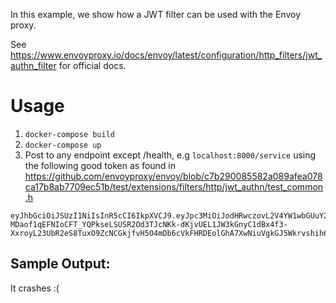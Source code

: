 In this example, we show how a JWT filter can be used with the Envoy proxy.

See https://www.envoyproxy.io/docs/envoy/latest/configuration/http_filters/jwt_authn_filter for official docs.

# Usage
1. `docker-compose build`
2. `docker-compose up`
3. Post to any endpoint except /health, e.g `localhost:8000/service` using the following good token as found in https://github.com/envoyproxy/envoy/blob/c7b290085582a089afea078ca17b8ab7709ec51b/test/extensions/filters/http/jwt_authn/test_common.h
 
```
eyJhbGciOiJSUzI1NiIsInR5cCI6IkpXVCJ9.eyJpc3MiOiJodHRwczovL2V4YW1wbGUuY29tIiwic3ViIjoidGVzdEBleGFtcGxlLmNvbSIsImV4cCI6MjAwMTAwMTAwMSwiYXVkIjoiZXhhbXBsZV9zZXJ2aWNlIn0.cuui_Syud76B0tqvjESE8IZbX7vzG6xA-MDaof1qEFNIoCFT_YQPkseLSUSR2Od3TJcNKk-dKjvUEL1JW3kGnyC1dBx4f3-XxroyL23UbR2eS8TuxO9ZcNCGkjfvH5O4mDb6cVkFHRDEolGhA7XwNiuVgkGJ5Wkrvshih6nqKXcPNaRx9lOaRWg2PkE6ySNoyju7rNfunXYtVxPuUIkl0KMq3WXWRb_cb8a_ZEprqSZUzi_ZzzYzqBNVhIJujcNWij7JRra2sXXiSAfKjtxHQoxrX8n4V1ySWJ3_1TH_cJcdfS_RKP7YgXRWC0L16PNF5K7iqRqmjKALNe83ZFnFIw
```

## Sample Output:

It crashes :(